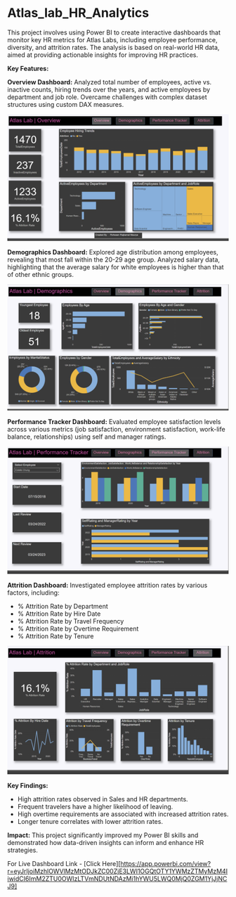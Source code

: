 # Atlas_lab_HR_Analytics
This project involves using Power BI to create interactive dashboards that monitor key HR metrics for Atlas Labs, including employee performance, diversity, and attrition rates. The analysis is based on real-world HR data, aimed at providing actionable insights for improving HR practices.

**Key Features:**

**Overview Dashboard:**
Analyzed total number of employees, active vs. inactive counts, hiring trends over the years, and active employees by department and job role.
Overcame challenges with complex dataset structures using custom DAX measures.

![Overview Dashboard](https://github.com/Rohesen/Atlas_lab_HR_Analytics/blob/main/Overview_Page.png)

**Demographics Dashboard:**
Explored age distribution among employees, revealing that most fall within the 20-29 age group.
Analyzed salary data, highlighting that the average salary for white employees is higher than that of other ethnic groups.

![Demographics Dashboard](https://github.com/Rohesen/Atlas_lab_HR_Analytics/blob/main/Demographics_Page.png)

**Performance Tracker Dashboard:**
Evaluated employee satisfaction levels across various metrics (job satisfaction, environment satisfaction, work-life balance, relationships) using self and manager ratings.

![Performance Tracker Dashboard](https://github.com/Rohesen/Atlas_lab_HR_Analytics/blob/main/Performance_Tracker_Page.png)

**Attrition Dashboard:**
Investigated employee attrition rates by various factors, including:
- % Attrition Rate by Department
- % Attrition Rate by Hire Date
- % Attrition Rate by Travel Frequency
- % Attrition Rate by Overtime Requirement
- % Attrition Rate by Tenure

![Attrition Dashboard](https://github.com/Rohesen/Atlas_lab_HR_Analytics/blob/main/Attrition_Page.png)

**Key Findings:**
- High attrition rates observed in Sales and HR departments.
- Frequent travelers have a higher likelihood of leaving.
- High overtime requirements are associated with increased attrition rates.
- Longer tenure correlates with lower attrition rates.

**Impact:**
This project significantly improved my Power BI skills and demonstrated how data-driven insights can inform and enhance HR strategies.

For Live Dashboard Link - [Click Here][https://app.powerbi.com/view?r=eyJrIjoiMzhlOWVlMzMtODJkZC00ZjE3LWI1OGQtOTY1YWMzZTMyMzM4IiwidCI6ImM2ZTU0OWIzLTVmNDUtNDAzMi1hYWU5LWQ0MjQ0ZGM1YjJjNCJ9]
